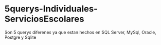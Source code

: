 # 5querys-Individuales-ServiciosEscolares
Son 5 querys diferenes ya que estan hechos en SQL Server, MySql, Oracle, Postgre y Sqlite
